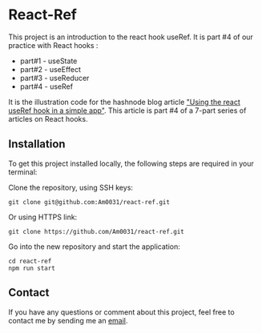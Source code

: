 # React-Ref

This project is an introduction to the react hook useRef. It is part #4 of our practice with React hooks :

- part#1 - useState
- part#2 - useEffect
- part#3 - useReducer
- part#4 - useRef

It is the illustration code for the hashnode blog article ["Using the react useRef hook in a simple app"](). This article is part #4 of a 7-part series of articles on React hooks.

## Installation

To get this project installed locally, the following steps are required in your terminal:

Clone the repository, using SSH keys:

```
git clone git@github.com:Am0031/react-ref.git
```

Or using HTTPS link:

```
git clone https://github.com/Am0031/react-ref.git
```

Go into the new repository and start the application:

```
cd react-ref
npm run start
```

## Contact

If you have any questions or comment about this project, feel free to contact me by sending me an [email](mailto:amelie.pira@gmail.com).
